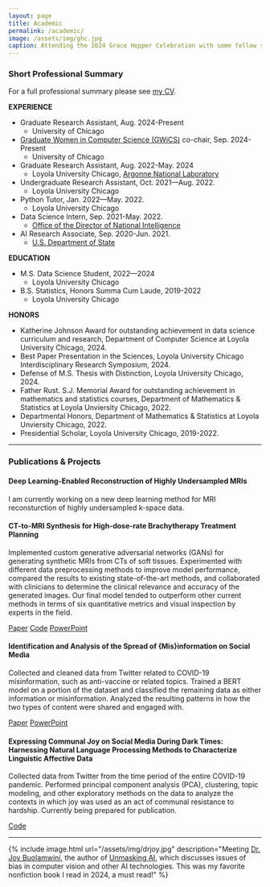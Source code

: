 ```yaml
---
layout: page
title: Academic
permalink: /academic/
image: /assets/img/ghc.jpg
caption: Attending the 2024 Grace Hopper Celebration with some fellow students from UChicago.
---
```


### <a name="prof"></a> Short Professional Summary

For a full professional summary please see [my CV](https://drive.google.com/file/d/1dD4kfkNKCHcfA9JgnEpTU9Z4xMPm-bTQ/view?usp=sharing).

**EXPERIENCE**
* Graduate Research Assistant, Aug. 2024-Present
  - University of Chicago
* [Graduate Women in Computer Science (GWiCS)](https://cs.uchicago.edu/diversity/women-in-computing/) co-chair, Sep. 2024-Present
  - University of Chicago
* Graduate Research Assistant, Aug. 2022-May. 2024
  - Loyola University Chicago, [Argonne National Laboratory](https://www.anl.gov/)
* Undergraduate Research Assistant, Oct. 2021—Aug. 2022.
  - Loyola University Chicago
* Python Tutor, Jan. 2022—May. 2022.
  - Loyola University Chicago
* Data Science Intern, Sep. 2021-May. 2022.
  - [Office of the Director of National Intelligence](https://www.dni.gov/)
* AI Research Associate, Sep. 2020-Jun. 2021.
  - [U.S. Department of State](https://www.state.gov/)

**EDUCATION**
* M.S. Data Science Student, 2022—2024
  - Loyola University Chicago
* B.S. Statistics, Honors Summa Cum Laude, 2019-2022
  - Loyola University Chicago

**HONORS**
* Katherine Johnson Award for outstanding achievement in data science curriculum and research, Department of Computer Science at Loyola University Chicago, 2024.
* Best Paper Presentation in the Sciences, Loyola University Chicago Interdisciplinary Research Symposium, 2024.
* Defense of M.S. Thesis with Distinction, Loyola University Chicago, 2024.
* Father Rust. S.J. Memorial Award for outstanding achievement in mathematics and statistics courses, Department of Mathematics & Statistics at Loyola Unviersity Chicago, 2022.
* Departmental Honors, Department of Mathematics & Statistics at Loyola Unviersity Chicago, 2022.
* Presidential Scholar, Loyola University Chicago, 2019-2022.

***

### Publications & Projects

#### Deep Learning-Enabled Reconstruction of Highly Undersampled MRIs

I am currently working on a new deep learning method for MRI reconsturction of highly undersampled k-space data.

#### CT-to-MRI Synthesis for High-dose-rate Brachytherapy Treatment Planning

Implemented custom generative adversarial networks (GANs) for generating synthetic MRIs from CTs of soft tissues. Experimented with different data preprocessing methods to improve model performance, compared the results to existing state-of-the-art methods, and collaborated with clinicians to determine the clinical relevance and accuracy of the generated images. Our final model tended to outperform other current methods in terms of six quantitative metrics and visual inspection by experts in the field.

[Paper](https://drive.google.com/file/d/1DuzTBMaGBus1fUfEtWtcX2zE9R2PKcQv/view)   [Code](https://github.com/rachelngordon/gancm)   [PowerPoint](https://drive.google.com/file/d/1_gaAzzrvJnPvSDqchlOCbfLcUmq_Wtyp/view)


#### Identification and Analysis of the Spread of {Mis}information on Social Media

Collected and cleaned data from Twitter related to COVID-19 misinformation, such as anti-vaccine or related topics. Trained a BERT model on a portion of the dataset and classified the remaining data as either information or misinformation. Analyzed the resulting patterns in how the two types of content were shared and engaged with. 

[Paper](https://link.springer.com/chapter/10.1007/978-981-97-0669-3_33)   [PowerPoint](https://drive.google.com/file/d/1YLiaL5guEJzFEY-AnMdFEMOwh_-uLsaO/view)


#### Expressing Communal Joy on Social Media During Dark Times: Harnessing Natural Language Processing Methods to Characterize Linguistic Affective Data 

Collected data from Twitter from the time period of the entire COVID-19 pandemic. Performed principal component analysis (PCA), clustering, topic modeling, and other exploratory methods on the data to analyze the contexts in which joy was used as an act of communal resistance to hardship. Currently being prepared for publication.

[Code](https://github.com/rachelngordon/Joy-Project)

***

{% include image.html url="/assets/img/drjoy.jpg" description="Meeting <a href='https://poetofcode.com/about/' target='_blank'>Dr. Joy Buolamwini</a>, the author of <a href='https://www.unmasking.ai/' target='_blank'>Unmasking AI</a>, which discusses issues of bias in computer vision and other AI technologies. This was my favorite nonfiction book I read in 2024, a must read!" %}

